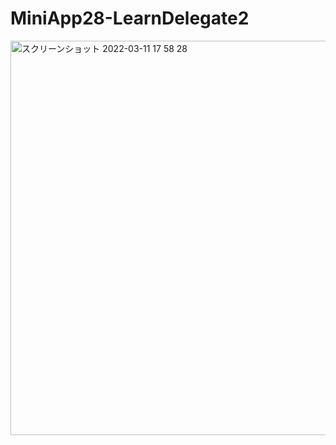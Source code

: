 # MiniApp28-LearnDelegate2

<img width="631" alt="スクリーンショット 2022-03-11 17 58 28" src="https://user-images.githubusercontent.com/82198916/157993991-d3836c82-1055-49b0-8a5d-b5b0a11058b6.png">
